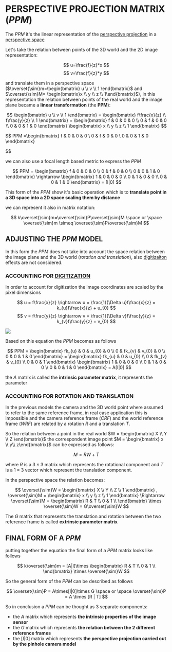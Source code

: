 # PERSPECTIVE PROJECTION MATRIX ($PPM$)

The $PPM$ it's the linear representation of the [perspective projection](PERSPECTIVE_PROJECTION.md) in a [perspective space](PERSPECTIVE_SPACE.md)

Let's take the relation between points of the 3D world and the 2D image representation:

$$
u=\frac{f}{z}*x
$$
$$
v=\frac{f}{z}*y
$$

and translate them in a perspective space ($\overset{\sim}m=\begin{bmatrix}  u \\ v \\ 1 \end{bmatrix}$ and $\overset{\sim}M= \begin{bmatrix}x \\ y \\ z \\ 1\end{bmatrix}$), in this representation the relation between points of the real world and the image plane became a **linear transformation** (the **PPM**):

$$
\begin{bmatrix}
u \\
v \\
1
\end{bmatrix} =
\begin{bmatrix}
f\frac{x}{z} \\
f\frac{y}{z} \\
1
\end{bmatrix} =
\begin{bmatrix}
f & 0 & 0 & 0 \\
0 & f & 0 & 0 \\
0 & 0 & 1 & 0
\end{bmatrix}
\begin{bmatrix}
x \\
y \\
z \\
1
\end{bmatrix}
$$

$$
PPM =\begin{bmatrix}
f & 0 & 0 & 0 \\
0 & f & 0 & 0 \\
0 & 0 & 1 & 0
\end{bmatrix}

$$

we can also use a focal length based metric to express the $PPM$

$$
PPM = \begin{bmatrix}
f & 0 & 0 & 0 \\
0 & f & 0 & 0 \\
0 & 0 & 1 & 0
\end{bmatrix} \rightarrow
\begin{bmatrix}
1 & 0 & 0 & 0 \\
0 & 1 & 0 & 0 \\
0 & 0 & 1 & 0
\end{bmatrix} =
[I|0]
$$

This form of the $PPM$ show it's basic operation which is to **translate point in a 3D space into a 2D space scaling them by distance**

we can represent it also in matrix notation:

$$
k\overset{\sim}m=\overset{\sim}P\overset{\sim}M \space or \space \overset{\sim}m \simeq \overset{\sim}P\overset{\sim}M
$$

## ADJUSTING THE $PPM$ MODEL

In this form the $PPM$ does not take into account the space relation between the image plane and the 3D world (*rotation and translation*), also [digitizaiton](IMAGE_DIGITIZATION.md) effects are not considered.

### ACCOUNTING FOR [DIGITIZATION](IMAGE_DIGITIZATION.md)

In order to account for digitization the image coordinates are scaled by the pixel dimensions

$$
u = f\frac{x}{z} \rightarrow u = \frac{1}{\Delta u}f\frac{x}{z} = k_{u}f\frac{x}{z} + u_{0}
$$
$$
v = f\frac{y}{z} \rightarrow v = \frac{1}{\Delta v}f\frac{y}{z} = k_{v}f\frac{y}{z} + v_{0}
$$

![](Pasted_image_20240221201431.png)

Based on this equation the $PPM$ becomes as follows

$$
PPM = \begin{bmatrix}
fk_{u} & 0 & u_{0} & 0 \\
0 & fk_{v} & v_{0} & 0 \\
0 & 0 & 1 & 0
\end{bmatrix} =
\begin{bmatrix}
fk_{u} & 0 & u_{0} \\
0 & fk_{v} & v_{0} \\
0 & 0 & 1
\end{bmatrix}
\begin{bmatrix}
1 & 0 & 0 & 0 \\
0 & 1 & 0 & 0 \\
0 & 0 & 1 & 0
\end{bmatrix} =
A[I|0]
$$

the $A$ matrix is called the **intrinsic parameter matrix**, it represents the parameter

### ACCOUNTING FOR ROTATION AND TRANSLATION

In the previous models the camera and the 3D world point where assumed to refer to the same reference frame, in real case application this is impossible and the camera reference frame (*CRF*) and the world reference frame (*WRF*) are related by a rotation $R$ and a translation $T$.

So the relation between a point in the real world $W = \begin{bmatrix} X \\ Y \\ Z \end{bmatrix}$ the correspondent image point $M = \begin{bmatrix} x \\ y\\ z\end{bmatrix}$ can be expressed as follows:

$$
M = RW + T
$$

where $R$ is a $3\times3$ matrix which represents the rotational component and $T$ is a $1\times 3$ vector which represent the translation component.

In the perspective space the relation becomes:

$$
\overset{\sim}W = \begin{bmatrix}
X \\
Y \\
Z \\
1
\end{bmatrix} ,
\overset{\sim}M = \begin{bmatrix}
x \\
y \\
z \\
1
\end{bmatrix} \Rightarrow
\overset{\sim}M =
\begin{bmatrix}
R & T \\
0 & 1 \\
\end{bmatrix} \times \overset{\sim}W = G\overset{\sim}W
$$

The $G$ matrix that represents the translation and rotation between the two reference frame is called **extrinsic parameter matrix**

## FINAL FORM OF A $PPM$

putting together the equation the final form of a $PPM$ matrix looks like follows


$$
k\overset{\sim}m = [A|I]\times
\begin{bmatrix}
R & T \\
0 & 1 \\
\end{bmatrix} \times \overset{\sim}W
$$

So the general form of the $PPM$ can be described as follows


$$
\overset{\sim}P = A\times[I|0]\times G \space or \space \overset{\sim}P = A \times [R | T]
$$

So in conclusion a $PPM$ can be thought as 3 separate components:

- the $A$ matrix which represents **the intrinsic properties of the image sensor**
- the $G$ matrix which represents **the relation between the 2 different reference frames**
- the $[I|0]$ matrix which represents **the perspective projection carried out by the pinhole camera model**


